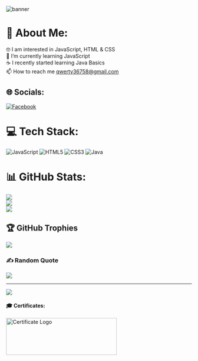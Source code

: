 ![banner](https://user-images.githubusercontent.com/106147027/180193858-754b3910-117d-4a98-af3a-24f163f516dc.png)

# 💫 About Me:
🤓 I am interested in JavaScript, HTML & CSS<br>🌱 I’m currently learning JavaScript<br>☕ I recently started learning Java Basics<br>📫 How to reach me qwerty36758@gmail.com


## 🌐 Socials:
[![Facebook](https://img.shields.io/badge/Facebook-%231877F2.svg?logo=Facebook&logoColor=white)](https://www.facebook.com/ivailo.k16/) 

# 💻 Tech Stack:
![JavaScript](https://img.shields.io/badge/javascript-%23323330.svg?style=for-the-badge&logo=javascript&logoColor=%23F7DF1E) ![HTML5](https://img.shields.io/badge/html5-%23E34F26.svg?style=for-the-badge&logo=html5&logoColor=white) ![CSS3](https://img.shields.io/badge/css3-%231572B6.svg?style=for-the-badge&logo=css3&logoColor=white) ![Java](https://img.shields.io/badge/java-%23ED8B00.svg?style=for-the-badge&logo=java&logoColor=white)
# 📊 GitHub Stats:
![](https://github-readme-stats.vercel.app/api?username=ivaylokarafeizov&theme=gotham&hide_border=false&include_all_commits=true&count_private=false)<br/>
![](https://github-readme-streak-stats.herokuapp.com/?user=ivaylokarafeizov&theme=gotham&hide_border=false)<br/>
![](https://github-readme-stats.vercel.app/api/top-langs/?username=ivaylokarafeizov&theme=gotham&hide_border=false&include_all_commits=true&count_private=false&layout=compact)

## 🏆 GitHub Trophies
![](https://github-profile-trophy.vercel.app/?username=ivaylokarafeizov&theme=tokyonight&no-frame=false&no-bg=false&margin-w=4)

### ✍️ Random Quote
![](https://quotes-github-readme.vercel.app/api?type=horizontal&theme=gruvbox)

---
[![](https://visitcount.itsvg.in/api?id=ivaylokarafeizov&icon=2&color=8)](https://visitcount.itsvg.in)

#### 🎓 Certificates:

<a href="https://softuni.bg/certificates/details/131445/8539e087" target="_blank" rel="noreferrer"> 
   <img src="https://user-images.githubusercontent.com/106147027/180260179-e5302178-cfa9-44e3-9d03-9f6ed7bda134.png" alt="Certificate Logo" width="300" height="100" title="JS Basics Certificate"/></a> 
